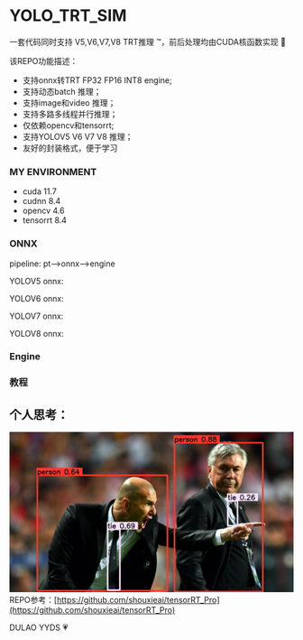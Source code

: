 # YOLO_TRT_SIM

 一套代码同时支持 V5,V6,V7,V8 TRT推理 ™️，前后处理均由CUDA核函数实现 :rocket:

 该REPO功能描述：
 - 支持onnx转TRT FP32 FP16 INT8 engine;
 - 支持动态batch 推理；
 - 支持image和video 推理；
 - 支持多路多线程并行推理；
 - 仅依赖opencv和tensorrt;
 - 支持YOLOV5 V6 V7 V8 推理；
 - 友好的封装格式，便于学习

### MY ENVIRONMENT

- cuda 11.7
- cudnn 8.4
- opencv 4.6
- tensorrt 8.4

### ONNX
pipeline: pt-->onnx-->engine

YOLOV5 onnx:



YOLOV6 onnx:

YOLOV7 onnx:

YOLOV8 onnx:

### Engine


### 教程




## 个人思考： 




![](./workspace/result/zidane.jpg)
REPO参考：[https://github.com/shouxieai/tensorRT_Pro](https://github.com/shouxieai/tensorRT_Pro)

DULAO YYDS :heartpulse: 